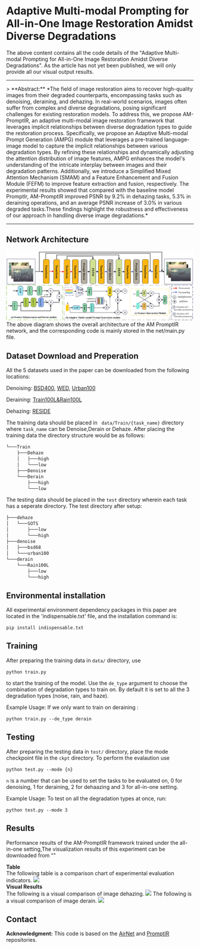 # Adaptive Multi-modal Prompting for All-in-One Image Restoration Amidst Diverse Degradations
The above content contains all the code details of the "Adaptive Multi-modal Prompting for All-in-One Image Restoration Amidst Diverse Degradations". As the article has not yet been published, we will only provide all our visual output results.

<hr />
> **Abstract:** *The field of image restoration aims to recover high-quality images from their degraded counterparts, encompassing tasks such as denoising, deraining, and dehazing. In real-world scenarios, images often suffer from complex and diverse degradations, posing significant challenges for existing restoration models. To address this, we propose AM-PromptIR, an adaptive multi-modal image restoration framework that leverages implicit relationships between diverse degradation types to guide the restoration process. Specifically, we propose an Adaptive Multi-modal Prompt Generation (AMPG) module that leverages a pre-trained language-image model to capture the implicit relationships between various degradation types. By refining these relationships and dynamically adjusting the attention distribution of image features, AMPG enhances the model's understanding of the intricate interplay between images and their degradation patterns. Additionally, we introduce a Simplified Mixed Attention Mechanism (SMAM) and a Feature Enhancement and Fusion Module (FEFM) to improve feature extraction and fusion, respectively. The experimental results showed that compared with the baseline model PromptIr, AM-PromptIR improved PSNR by 9.2% in dehazing  tasks, 5.3% in deraining operations, and an average PSNR increase of 3.0% in various degraded tasks.These findings highlight the robustness and effectiveness of our approach in handling diverse image degradations.* 
<hr />

## Network Architecture

<img src = "AM-PromptIR.jpg"> 
The above diagram shows the overall architecture of the AM PromptIR network, and the corresponding code is mainly stored in the net/main.py file.


## Dataset Download and Preperation

All the 5 datasets used in the paper can be downloaded from the following locations:

Denoising: [BSD400](https://drive.google.com/file/d/1idKFDkAHJGAFDn1OyXZxsTbOSBx9GS8N/view?usp=sharing), [WED](https://drive.google.com/file/d/19_mCE_GXfmE5yYsm-HEzuZQqmwMjPpJr/view?usp=sharing), [Urban100](https://drive.google.com/drive/folders/1B3DJGQKB6eNdwuQIhdskA64qUuVKLZ9u)

Deraining: [Train100L&Rain100L](https://drive.google.com/drive/folders/1-_Tw-LHJF4vh8fpogKgZx1EQ9MhsJI_f?usp=sharing)

Dehazing: [RESIDE](https://sites.google.com/view/reside-dehaze-datasets/reside-v0) 

The training data should be placed in ``` data/Train/{task_name}``` directory where ```task_name``` can be Denoise,Derain or Dehaze.
After placing the training data the directory structure would be as follows:
```
└───Train
    ├───Dehaze
    │   ├───high
    │   └───low
    ├───Denoise
    └───Derain
        ├───high
        └───low
```

The testing data should be placed in the ```test``` directory wherein each task has a seperate directory. The test directory after setup:

```
├───dehaze
│   └───SOTS
│       ├───low
│       └───high
├───denoise
│   ├───bsd68
│   └───urban100
└───derain
    └───Rain100L
        ├───low
        └───high
```

## Environmental installation

All experimental environment dependency packages in this paper are located in the 'indispensable.txt' file, and the installation command is:
```
pip install indispensable.txt
```
## Training

After preparing the training data in ```data/``` directory, use 
```
python train.py
```
to start the training of the model. Use the ```de_type``` argument to choose the combination of degradation types to train on. By default it is set to all the 3 degradation types (noise, rain, and haze).

Example Usage: If we only want to train on deraining :
```
python train.py --de_type derain
```

## Testing

After preparing the testing data in ```test/``` directory, place the mode checkpoint file in the ```ckpt``` directory.  To perform the evalaution use
```
python test.py --mode {n}
```
```n``` is a number that can be used to set the tasks to be evaluated on, 0 for denoising, 1 for deraining, 2 for dehaazing and 3 for all-in-one setting.

Example Usage: To test on all the degradation types at once, run:

```
python test.py --mode 3
```

## Results
Performance results of the AM-PromptIR framework trained under the all-in-one setting,The visualization results of this experiment can be downloaded from ""

<summary><strong>Table</strong> </summary>
The following table is a comparison chart of experimental evaluation indicators.
<img src = "result.png"> 

<summary><strong>Visual Results</strong></summary>
The following is a visual comparison of image dehazing.
<img src = "dehazy.jpg"> 
The following is a visual comparison of image derain.
<img src = "derain.jpg"> 



## Contact
**Acknowledgment:** This code is based on the [AirNet](https://github.com/XLearning-SCU/2022-CVPR-AirNet) and [PromptIR](https://github.com/va1shn9v/PromptIR) repositories. 

